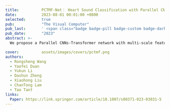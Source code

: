 ```yaml
---
title:          PCTMF-Net： Heart Sound Classification with Parallel CNNs-Transformer and Second-Order Spectral Analysis
date:           2023-08-01 00:01:00 +0800
selected:       true
pub:            "The Visual Computer"
pub_last:       ' <span class="badge badge-pill badge-custom badge-dark">Journal</span>'
pub_date:       "2023"
abstract: >-
  We propose a Parallel CNNs-Transformer network with multi-scale feature context aggregation (PCTMF-Net) for electrocardiogram heart sound classification, which combines CNNs and a transformer encoder to extract hierarchical features and achieves state-of-the-art performance on publicly available datasets.

cover:          assets/images/covers/pctmf.png
authors:
  - Rongsheng Wang
  - Yaofei Duan
  - Yukun Li
  - Dashun Zheng
  - Xiaohong Liu
  - ChanTong Lam
  - Tao Tan†
links:
  Paper: https://link.springer.com/article/10.1007/s00371-023-03031-5
---
```

